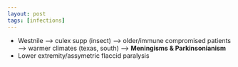 ```yaml
---
layout: post
tags: [infections]
---
```


- Westnile --> culex supp (insect) --> older/immune compromised patients --> warmer climates (texas, south) --> __Meningisms & Parkinsonianism__
- Lower extremity/assymetric flaccid paralysis
